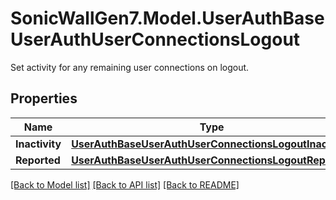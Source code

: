# SonicWallGen7.Model.UserAuthBaseUserAuthUserConnectionsLogout
Set activity for any remaining user connections on logout.

## Properties

Name | Type | Description | Notes
------------ | ------------- | ------------- | -------------
**Inactivity** | [**UserAuthBaseUserAuthUserConnectionsLogoutInactivity**](UserAuthBaseUserAuthUserConnectionsLogoutInactivity.md) |  | [optional] 
**Reported** | [**UserAuthBaseUserAuthUserConnectionsLogoutReported**](UserAuthBaseUserAuthUserConnectionsLogoutReported.md) |  | [optional] 

[[Back to Model list]](../README.md#documentation-for-models) [[Back to API list]](../README.md#documentation-for-api-endpoints) [[Back to README]](../README.md)

